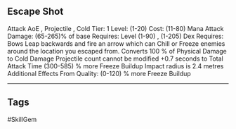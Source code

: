 ## Escape Shot
Attack
AoE , Projectile , Cold
Tier: 1
Level: (1-20)
Cost: (11-80) Mana
Attack Damage: (65-265)% of base
Requires: Level (1-90) , (1-205) Dex
Requires: Bows
Leap backwards and fire an arrow which can Chill or Freeze enemies around the location you escaped from.
Converts 100 % of Physical Damage to Cold Damage
Projectile count cannot be modified
+0.7 seconds to Total Attack Time
(300-585) % more Freeze Buildup
Impact radius is 2.4 metres
Additional Effects From Quality:
(0-120) % more Freeze Buildup

---
## Tags
#SkillGem
